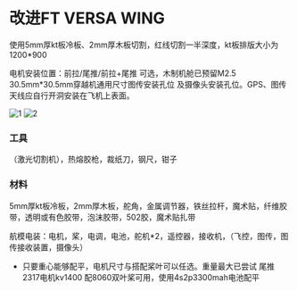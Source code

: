 # 改进FT VERSA WING

使用5mm厚kt板冷板、2mm厚木板切割，红线切割一半深度，kt板排版大小为1200*900

电机安装位置：前拉/尾推/前拉+尾推 可选，木制机舱已预留M2.5 30.5mm*30.5mm穿越机通用尺寸图传安装孔位 及摄像头安装孔位。GPS、图传天线应自行开洞安装在飞机上表面。

![1](https://github.com/user-attachments/assets/ec05e53f-922f-4693-aeaa-d3f99b26648b)
![2](https://github.com/user-attachments/assets/aebd5475-c5da-4060-8a51-a26861a9878e)

### 工具
（激光切割机），热熔胶枪，裁纸刀，钢尺，钳子

### 材料
5mm厚kt板冷板，2mm厚木板，舵角，金属调节器，铁丝拉杆，魔术贴，纤维胶带，透明或有色胶带，泡沫胶带，502胶，魔术贴扎带

航模电装：电机，桨，电调，电池，舵机*2，遥控器，接收机，（飞控，图传，图传接收装置，摄像头）

- 只要重心能够配平，电机尺寸与搭配桨叶可以任选。重量最大已尝试 尾推2317电机kv1400 配8060双叶桨可用，使用4s2p3300mah电池配平
